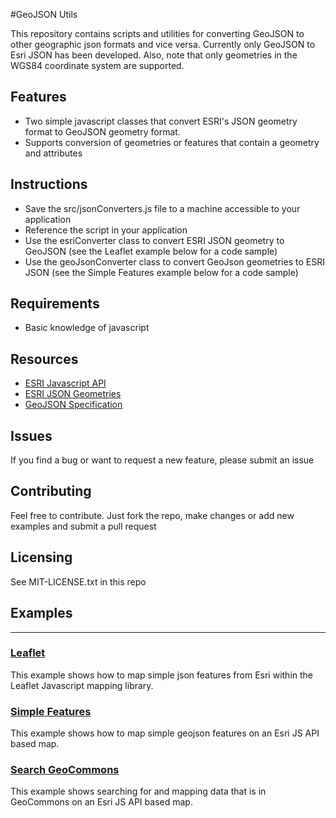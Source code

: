 [](https://github.com/Esri/geojson-utils/blob/master/img/thumb.png)

#GeoJSON Utils

This repository contains scripts and utilities for converting GeoJSON to other geographic json formats and vice versa. Currently only GeoJSON to Esri JSON has been developed. Also, note that only geometries in the WGS84 coordinate system are supported.

## Features

* Two simple javascript classes that convert ESRI's JSON geometry format to GeoJSON geometry format.
* Supports conversion of geometries or features that contain a geometry and attributes

## Instructions

* Save the src/jsonConverters.js file to a machine accessible to your application
* Reference the script in your application
* Use the esriConverter class to convert ESRI JSON geometry to GeoJSON (see the Leaflet example below for a code sample)
* Use the geoJsonConverter class to convert GeoJson geometries to ESRI JSON (see the Simple Features example below for a code sample)

## Requirements

* Basic knowledge of javascript

## Resources

* [ESRI Javascript API](http://help.arcgis.com/en/webapi/javascript/arcgis)
* [ESRI JSON Geometries](http://resources.arcgis.com/en/help/rest/apiref/geometry.html)
* [GeoJSON Specification](http://geojson.org/geojson-spec.html)

## Issues

If you find a bug or want to request a new feature, please submit an issue

## Contributing

Feel free to contribute. Just fork the repo, make changes or add new examples and submit a pull request

## Licensing

See MIT-LICENSE.txt in this repo

## Examples
---------

### [Leaflet](http://esri.github.com/geojson-utils/examples/esri_leaflet.html)
This example shows how to map simple json features from Esri within the Leaflet Javascript mapping library.

### [Simple Features](http://esri.github.com/geojson-utils/examples/test.html)
This example shows how to map simple geojson features on an Esri JS API based map.

### [Search GeoCommons](http://esri.github.com/geojson-utils/examples/esri_geocommons.html)
This example shows searching for and mapping data that is in GeoCommons on an Esri JS API based map.

